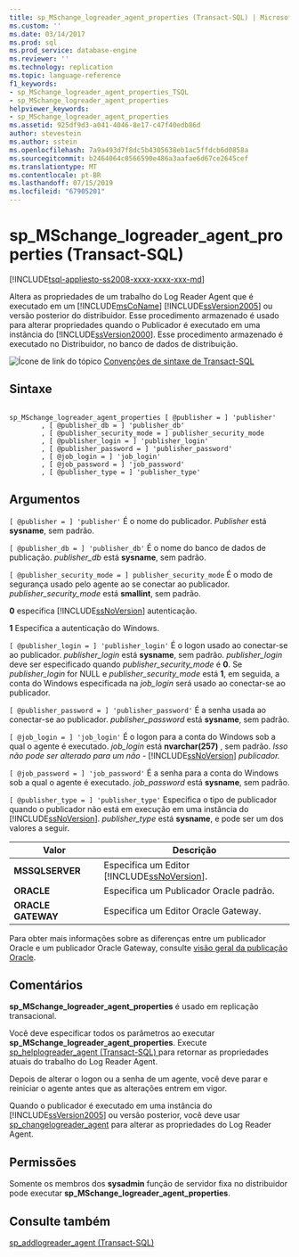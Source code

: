 ```yaml
---
title: sp_MSchange_logreader_agent_properties (Transact-SQL) | Microsoft Docs
ms.custom: ''
ms.date: 03/14/2017
ms.prod: sql
ms.prod_service: database-engine
ms.reviewer: ''
ms.technology: replication
ms.topic: language-reference
f1_keywords:
- sp_MSchange_logreader_agent_properties_TSQL
- sp_MSchange_logreader_agent_properties
helpviewer_keywords:
- sp_MSchange_logreader_agent_properties
ms.assetid: 925df9d3-a041-4046-8e17-c47f40edb86d
author: stevestein
ms.author: sstein
ms.openlocfilehash: 7a9a493d7f8dc5b4305638eb1ac5ffdcb6d0858a
ms.sourcegitcommit: b2464064c0566590e486a3aafae6d67ce2645cef
ms.translationtype: MT
ms.contentlocale: pt-BR
ms.lasthandoff: 07/15/2019
ms.locfileid: "67905201"
---
```

# <a name="spmschangelogreaderagentproperties-transact-sql"></a>sp_MSchange_logreader_agent_properties (Transact-SQL)
[!INCLUDE[tsql-appliesto-ss2008-xxxx-xxxx-xxx-md](../../includes/tsql-appliesto-ss2008-xxxx-xxxx-xxx-md.md)]

  Altera as propriedades de um trabalho do Log Reader Agent que é executado em um [!INCLUDE[msCoName](../../includes/msconame-md.md)] [!INCLUDE[ssVersion2005](../../includes/ssversion2005-md.md)] ou versão posterior do distribuidor. Esse procedimento armazenado é usado para alterar propriedades quando o Publicador é executado em uma instância do [!INCLUDE[ssVersion2000](../../includes/ssversion2000-md.md)]. Esse procedimento armazenado é executado no Distribuidor, no banco de dados de distribuição.  
  
 ![Ícone de link do tópico](../../database-engine/configure-windows/media/topic-link.gif "Ícone de link do tópico") [Convenções de sintaxe de Transact-SQL](../../t-sql/language-elements/transact-sql-syntax-conventions-transact-sql.md)  
  
## <a name="syntax"></a>Sintaxe  
  
```  
  
sp_MSchange_logreader_agent_properties [ @publisher = ] 'publisher'  
        , [ @publisher_db = ] 'publisher_db'  
        , [ @publisher_security_mode = ] publisher_security_mode  
        , [ @publisher_login = ] 'publisher_login'  
        , [ @publisher_password = ] 'publisher_password'   
        , [ @job_login = ] 'job_login'  
        , [ @job_password = ] 'job_password'  
        , [ @publisher_type = ] 'publisher_type'  
```  
  
## <a name="arguments"></a>Argumentos  
`[ @publisher = ] 'publisher'` É o nome do publicador. *Publisher* está **sysname**, sem padrão.  
  
`[ @publisher_db = ] 'publisher_db'` É o nome do banco de dados de publicação. *publisher_db* está **sysname**, sem padrão.  
  
`[ @publisher_security_mode = ] publisher_security_mode` É o modo de segurança usado pelo agente ao se conectar ao publicador. *publisher_security_mode* está **smallint**, sem padrão.  
  
 **0** especifica [!INCLUDE[ssNoVersion](../../includes/ssnoversion-md.md)] autenticação.  
  
 **1** Especifica a autenticação do Windows.  
  
`[ @publisher_login = ] 'publisher_login'` É o logon usado ao conectar-se ao publicador. *publisher_login* está **sysname**, sem padrão. *publisher_login* deve ser especificado quando *publisher_security_mode* é **0**. Se *publisher_login* for NULL e *publisher_security_mode* está **1**, em seguida, a conta do Windows especificada na *job_login* será usado ao conectar-se ao publicador.  
  
`[ @publisher_password = ] 'publisher_password'` É a senha usada ao conectar-se ao publicador. *publisher_password* está **sysname**, sem padrão.  
  
`[ @job_login = ] 'job_login'` É o logon para a conta do Windows sob a qual o agente é executado. *job_login* está **nvarchar(257)** , sem padrão. *Isso não pode ser alterado para um não -* [!INCLUDE[ssNoVersion](../../includes/ssnoversion-md.md)] *publicador.*  
  
`[ @job_password = ] 'job_password'` É a senha para a conta do Windows sob a qual o agente é executado. *job_password* está **sysname**, sem padrão.  
  
`[ @publisher_type = ] 'publisher_type'` Especifica o tipo de publicador quando o publicador não está em execução em uma instância do [!INCLUDE[ssNoVersion](../../includes/ssnoversion-md.md)]. *publisher_type* está **sysname**, e pode ser um dos valores a seguir.  
  
|Valor|Descrição|  
|-----------|-----------------|  
|**MSSQLSERVER**|Especifica um Editor [!INCLUDE[ssNoVersion](../../includes/ssnoversion-md.md)].|  
|**ORACLE**|Especifica um Publicador Oracle padrão.|  
|**ORACLE GATEWAY**|Especifica um Editor Oracle Gateway.|  
  
 Para obter mais informações sobre as diferenças entre um publicador Oracle e um publicador Oracle Gateway, consulte [visão geral da publicação Oracle](../../relational-databases/replication/non-sql/oracle-publishing-overview.md).  
  
## <a name="remarks"></a>Comentários  
 **sp_MSchange_logreader_agent_properties** é usado em replicação transacional.  
  
 Você deve especificar todos os parâmetros ao executar **sp_MSchange_logreader_agent_properties**. Execute [sp_helplogreader_agent &#40;Transact-SQL&#41; ](../../relational-databases/system-stored-procedures/sp-helplogreader-agent-transact-sql.md) para retornar as propriedades atuais do trabalho do Log Reader Agent.  
  
 Depois de alterar o logon ou a senha de um agente, você deve parar e reiniciar o agente antes que as alterações entrem em vigor.  
  
 Quando o publicador é executado em uma instância do [!INCLUDE[ssVersion2005](../../includes/ssversion2005-md.md)] ou versão posterior, você deve usar [sp_changelogreader_agent](../../relational-databases/system-stored-procedures/sp-changelogreader-agent-transact-sql.md) para alterar as propriedades do Log Reader Agent.  
  
## <a name="permissions"></a>Permissões  
 Somente os membros dos **sysadmin** função de servidor fixa no distribuidor pode executar **sp_MSchange_logreader_agent_properties**.  
  
## <a name="see-also"></a>Consulte também  
 [sp_addlogreader_agent &#40;Transact-SQL&#41;](../../relational-databases/system-stored-procedures/sp-addlogreader-agent-transact-sql.md)  
  
  
